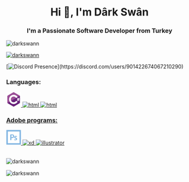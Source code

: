 <h1 align="center">Hi 👋, I'm Dârk Swân</h1>
<h3 align="center">I'm a Passionate Software Developer from Turkey</h3>

<p align="left"> <img src="https://komarev.com/ghpvc/?username=darkswann&label=Profile%20views&color=0e75b6&style=flat" alt="darkswann" /> </p>

<p align="left"> <a href="https://github.com/ryo-ma/github-profile-trophy"><img src="https://github-profile-trophy.vercel.app/?username=ryo-ma&theme=dracula" alt="darkswann" /></a> </p>


[![Discord Presence](https://lanyard-profile-readme.vercel.app/api/901422674067210290?theme=light&bg=7ad3f5&animated=false&hideDiscrim=true&borderRadius=30px&idleMessage=Probably%20doing%20something%20else...)](https://discord.com/users/901422674067210290)


</p>

<h3 align="left">Languages:</h3>
 <a href="https://www.w3schools.com/cs/" target="_blank"> <img src="https://raw.githubusercontent.com/devicons/devicon/master/icons/csharp/csharp-original.svg" alt="csharp" width="40" height="40"/> </a>  <a href="https://www.w3schools.com/html/" target="_blank"> <img src="https://i.stack.imgur.com/PgcSR.png" alt="html" width="40" height="40"/>
  <a href="https://www.w3schools.com/css/" target="_blank"> <img src="https://cdn.freelogovectors.net/wp-content/uploads/2020/04/css-3-logo.png" alt="html" width="40" height="40"/>
  
   <h3 align="left">Adobe programs:</h3>
  <a href="https://www.photoshop.com/en" target="_blank"> <img src="https://raw.githubusercontent.com/devicons/devicon/master/icons/photoshop/photoshop-line.svg" alt="photoshop" width="40" height="40"/> </a>  <a href="https://www.googleadservices.com/pagead/aclk?sa=L&ai=DChcSEwiX_MrZoaL1AhXYmtUKHVpSBtMYABABGgJ3cw&ae=2&ohost=www.google.com&cid=CAESQOD2J8eE5kUJfrfFfq_377cIy_daaSW2QLUWwnv0cN34vpdWLM6pnMMdNyrppMNqWmFzcElc2xm-_PjPpdW1llA&sig=AOD64_1oxWLO42w--tnpg1L_zlSonTPpxg&q&adurl&ved=2ahUKEwiTm7_ZoaL1AhXkSvEDHYpjD_QQ0Qx6BAgEEAE" target="_blank"> <img src="https://upload.wikimedia.org/wikipedia/commons/thumb/4/40/Adobe_Premiere_Pro_CC_icon.svg/1200px-Adobe_Premiere_Pro_CC_icon.svg.png" alt="xd" width="40" height="40"/> </a> <a href="https://www.adobe.com/tr/products/aftereffects.html?skwcid=AL!3085!3!340820991294!e!!g!!adobe%20after%20effects&mv=search&sdid=MYYBRYZH&ef_id=Cj0KCQiAieWOBhCYARIsANcOw0yHc_MA-wXUR_7qjqsfugVKA-Dxzh3herZRE2C4B2Xywqlyt7hwZrMaAtXZEALw_wcB:G:s&s_kwcid=AL!3085!3!340820991294!e!!g!!adobe%20after%20effects!1448694139!55308609486&gclid=Cj0KCQiAieWOBhCYARIsANcOw0yHc_MA-wXUR_7qjqsfugVKA-Dxzh3herZRE2C4B2Xywqlyt7hwZrMaAtXZEALw_wcB" target="_blank"> <img src="https://upload.wikimedia.org/wikipedia/commons/thumb/c/cb/Adobe_After_Effects_CC_icon.svg/1200px-Adobe_After_Effects_CC_icon.svg.png" alt="illustrator" width="40" height="40"/> </a><br><br>

<p><img align="center" src="https://github-readme-streak-stats.herokuapp.com/?user=darkswann&" alt="darkswann" /></p>
<p><img align="center" src="https://github-readme-stats.vercel.app/api?username=darkswann&show_icons=true&locale=en" alt="darkswann" /></p>
